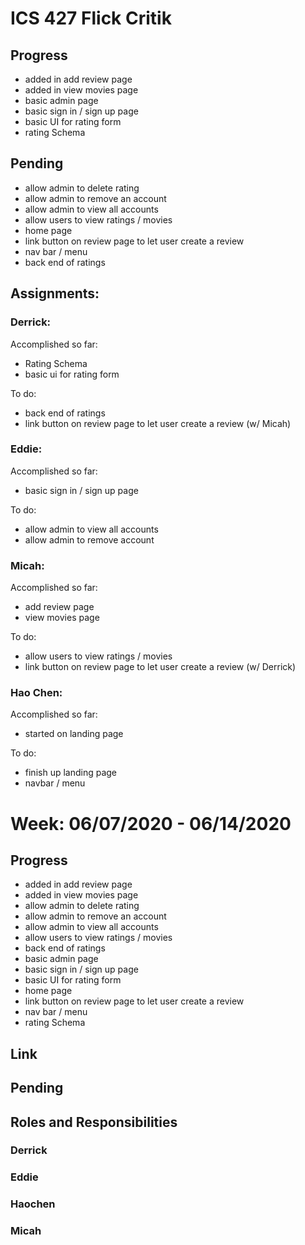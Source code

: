 # ICS 427 Flick Critik

## Progress
- added in add review page
- added in view movies page
- basic admin page
- basic sign in / sign up page
- basic UI for rating form
- rating Schema

## Pending
- allow admin to delete rating
- allow admin to remove an account
- allow admin to view all accounts
- allow users to view ratings / movies
- home page
- link button on review page to let user create a review
- nav bar / menu
- back end of ratings

## Assignments:

### Derrick:

Accomplished so far:
- Rating Schema
- basic ui for rating form

To do:
- back end of ratings
- link button on review page to let user create a review (w/ Micah)

### Eddie: 

Accomplished so far:
- basic sign in / sign up page

To do: 
- allow admin to view all accounts
- allow admin to remove account

### Micah: 

Accomplished so far:
- add review page
- view movies page

To do:
- allow users to view ratings / movies
- link button on review page to let user create a review (w/ Derrick)

### Hao Chen: 

Accomplished so far:
- started on landing page

To do: 

- finish up landing page
- navbar / menu

# Week: 06/07/2020 - 06/14/2020

## Progress
- added in add review page
- added in view movies page
- allow admin to delete rating
- allow admin to remove an account
- allow admin to view all accounts
- allow users to view ratings / movies
- back end of ratings
- basic admin page
- basic sign in / sign up page
- basic UI for rating form
- home page
- link button on review page to let user create a review
- nav bar / menu
- rating Schema

## Link

## Pending

## Roles and Responsibilities

### Derrick

### Eddie

### Haochen

### Micah



